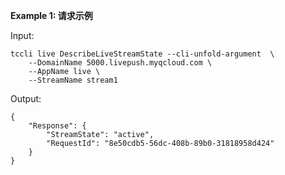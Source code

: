 **Example 1: 请求示例**



Input: 

```
tccli live DescribeLiveStreamState --cli-unfold-argument  \
    --DomainName 5000.livepush.myqcloud.com \
    --AppName live \
    --StreamName stream1
```

Output: 
```
{
    "Response": {
        "StreamState": "active",
        "RequestId": "8e50cdb5-56dc-408b-89b0-31818958d424"
    }
}
```

